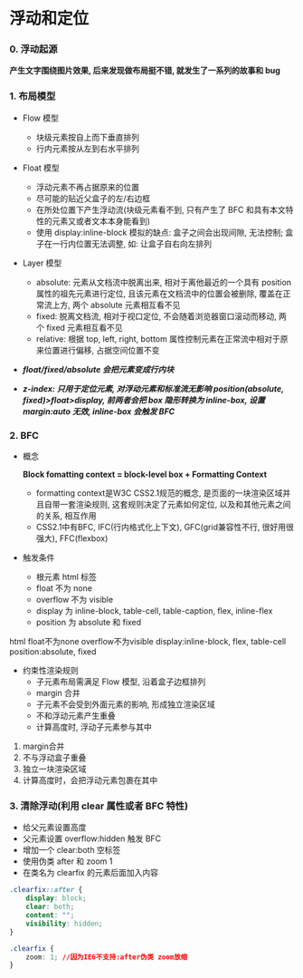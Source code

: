 # 浮动和定位

### 0. 浮动起源

**产生文字围绕图片效果, 后来发现做布局挺不错, 就发生了一系列的故事和 bug**

### 1. 布局模型

* Flow 模型
  + 块级元素按自上而下垂直排列
  + 行内元素按从左到右水平排列
* Float 模型
  + 浮动元素不再占据原来的位置
  + 尽可能的贴近父盒子的左/右边框
  + 在所处位置下产生浮动流(块级元素看不到, 只有产生了 BFC 和具有本文特性的元素又或者文本本身能看到)
  + 使用 display:inline-block 模拟的缺点: 盒子之间会出现间隙, 无法控制; 盒子在一行内位置无法调整, 如: 让盒子自右向左排列
* Layer 模型

  + absolute: 元素从文档流中脱离出来, 相对于离他最近的一个具有 position 属性的祖先元素进行定位, 且该元素在文档流中的位置会被删除, 覆盖在正常流上方, 两个 absolute 元素相互看不见
  + fixed: 脱离文档流, 相对于视口定位, 不会随着浏览器窗口滚动而移动, 两个 fixed 元素相互看不见
  + relative: 根据 top, left, right, bottom 属性控制元素在正常流中相对于原来位置进行偏移, 占据空间位置不变

* **_float/fixed/absolute 会把元素变成行内块_**
* **_z-index: 只用于定位元素, 对浮动元素和标准流无影响 position(absolute, fixed)>float>display, 前两者会把 box 隐形转换为 inline-box, 设置 margin:auto 无效, inline-box 会触发 BFC_**

### 2. BFC

* 概念

  **Block fomatting context = block-level box + Formatting Context**

  + formatting context是W3C CSS2.1规范的概念, 是页面的一块渲染区域并且自带一套渲染规则, 这套规则决定了元素如何定位, 以及和其他元素之间的关系, 相互作用
  + CSS2.1中有BFC, IFC(行内格式化上下文), GFC(grid兼容性不行, 很好用很强大), FFC(flexbox)

* 触发条件

  + 根元素 html 标签
  + float 不为 none
  + overflow 不为 visible
  + display 为 inline-block, table-cell, table-caption, flex, inline-flex
  + position 为 absolute 和 fixed

html
float不为none
overflow不为visible
display:inline-block, flex, table-cell
position:absolute, fixed

* 约束性渲染规则
  + 子元素布局需满足 Flow 模型, 沿着盒子边框排列
  + margin 合并
  + 子元素不会受到外面元素的影响, 形成独立渲染区域
  + 不和浮动元素产生重叠
  + 计算高度时, 浮动子元素参与其中

1. margin合并
2. 不与浮动盒子重叠
3. 独立一块渲染区域
4. 计算高度时，会把浮动元素包裹在其中

### 3. 清除浮动(利用 clear 属性或者 BFC 特性)

* 给父元素设置高度
* 父元素设置 overflow:hidden 触发 BFC
* 增加一个 clear:both 空标签
* 使用伪类 after 和 zoom 1
* 在类名为 clearfix 的元素后面加入内容

``` css
.clearfix::after {
    display: block;
    clear: both;
    content: "";
    visibility: hidden;
}

.clearfix {
    zoom: 1; //因为IE6不支持:after伪类 zoom放缩
}
```
